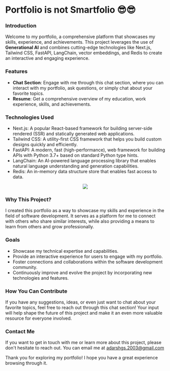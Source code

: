 # Portfolio is not Smartfolio 😎😎

### Introduction

Welcome to my portfolio, a comprehensive platform that showcases my skills, experience, and achievements. This project leverages the use of **Generational AI** and combines cutting-edge technologies like Next.js, Tailwind CSS, FastAPI, LangChain, vector embeddings, and Redis to create an interactive and engaging experience.

### Features

* **Chat Section**: Engage with me through this chat section, where you can interact with my portfolio, ask questions, or simply chat about your favorite topics.
* **Resume**: Get a comprehensive overview of my education, work experience, skills, and achievements.

### Technologies Used

* Next.js: A popular React-based framework for building server-side rendered (SSR) and statically generated web applications.
* Tailwind CSS: A utility-first CSS framework that helps you build custom designs quickly and efficiently.
* FastAPI: A modern, fast (high-performance), web framework for building APIs with Python 3.7+ based on standard Python type hints.
* LangChain: An AI-powered language processing library that enables natural language understanding and generation capabilities.
* Redis: An in-memory data structure store that enables fast access to data.

<p align="center">
  <a href="https://skillicons.dev">
    <img src="https://skillicons.dev/icons?i=nextjs,tailwind,fastapi,redis" />
  </a>
</p>


### Why This Project?

I created this portfolio as a way to showcase my skills and experience in the field of software development. It serves as a platform for me to connect with others who share similar interests, while also providing a means to learn from others and grow professionally.

### Goals

* Showcase my technical expertise and capabilities.
* Provide an interactive experience for users to engage with my portfolio.
* Foster connections and collaborations within the software development community.
* Continuously improve and evolve the project by incorporating new technologies and features.

### How You Can Contribute

If you have any suggestions, ideas, or even just want to chat about your favorite topics, feel free to reach out through this chat section! Your input will help shape the future of this project and make it an even more valuable resource for everyone involved.

### Contact Me

If you want to get in touch with me or learn more about this project, please don't hesitate to reach out. You can email me at adarshgs.2003@gmail.com

Thank you for exploring my portfolio! I hope you have a great experience browsing through it.
